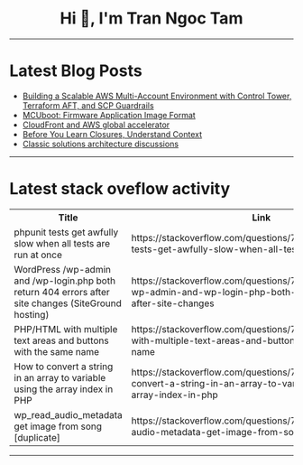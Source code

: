 <h1 align="center">Hi 👋, I'm Tran Ngoc Tam</h1>

---

# Latest Blog Posts 
<!-- BLOG-POST-LIST:START -->
- [Building a Scalable AWS Multi-Account Environment with Control Tower, Terraform AFT, and SCP Guardrails](https://dev.to/santanu_das/building-a-scalable-aws-multi-account-environment-with-control-tower-terraform-aft-and-scp-2kf8)
- [MCUboot: Firmware Application Image Format](https://dev.to/ripan030/mcuboot-firmware-application-image-format-3084)
- [CloudFront and AWS global accelerator](https://dev.to/jumptotech/cloudfront-and-aws-global-accelerator-48fl)
- [Before You Learn Closures, Understand Context](https://dev.to/elfaidighassen/before-you-learn-closures-understand-context-gfd)
- [Classic solutions architecture discussions](https://dev.to/jumptotech/classic-solutions-architecture-discussions-15bb)
<!-- BLOG-POST-LIST:END -->

---

# Latest stack oveflow activity
<table>
  <tr><th>Title</th><th>Link</th></tr>
  <!-- STACKOVERFLOW:START --><tr><td>phpunit tests get awfully slow when all tests are run at once</td><td>https://stackoverflow.com/questions/79803050/phpunit-tests-get-awfully-slow-when-all-tests-are-run-at-once</td></tr><tr><td>WordPress /wp-admin and /wp-login.php both return 404 errors after site changes &lpar;SiteGround hosting&rpar;</td><td>https://stackoverflow.com/questions/79803041/wordpress-wp-admin-and-wp-login-php-both-return-404-errors-after-site-changes</td></tr><tr><td>PHP/HTML with multiple text areas and buttons with the same name</td><td>https://stackoverflow.com/questions/79802186/php-html-with-multiple-text-areas-and-buttons-with-the-same-name</td></tr><tr><td>How to convert a string in an array to variable using the array index in PHP</td><td>https://stackoverflow.com/questions/79802151/how-to-convert-a-string-in-an-array-to-variable-using-the-array-index-in-php</td></tr><tr><td>wp_read_audio_metadata get image from song [duplicate]</td><td>https://stackoverflow.com/questions/79801988/wp-read-audio-metadata-get-image-from-song</td></tr><!-- STACKOVERFLOW:END -->
</table>

---


